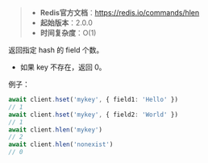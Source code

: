 > - **Redis官方文档**：https://redis.io/commands/hlen
> - **起始版本**：2.0.0
> - **时间复杂度**：O(1)

返回指定 hash 的 field 个数。

- 如果 key 不存在，返回 0。

例子：

```typescript
await client.hset('mykey', { field1: 'Hello' })
// 1
await client.hset('mykey', { field2: 'World' })
// 1
await client.hlen('mykey')
// 2
await client.hlen('nonexist')
// 0
```
